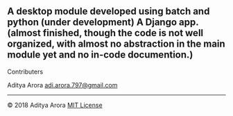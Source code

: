 A desktop module developed using batch and python (under development)
A Django app. (almost finished, though the code is not well organized, with almost no abstraction in the main module yet and no in-code documention.)
------------------------------------------------------------------------------------------------------------------------------------------

Contributers

Aditya Arora adi.arora.797@gmail.com

------------------------------------------------------------------------------------------------------------------------------------------

© 2018 Aditya Arora [MIT License](LICENSE)
